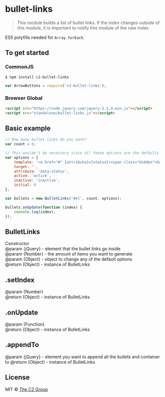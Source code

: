 bullet-links
============

> This module builds a list of bullet links. If the index changes outside of this module, it is important to notify this module of the new index.

ES5 polyfills needed for `Array.forEach`.


To get started
--------------

### CommonJS

```
$ npm install c2-bullet-links
```

```js
var ArrowButtons = require('c2-bullet-links');
```

### Browser Global

```html
<script src="https://code.jquery.com/jquery-2.1.4.min.js"></script>
<script src="standalone/bullet-links.js"></script>
```


Basic example
-------------

```js
// How many bullet links do you want?
var count = 6;

// This wouldn't be necessary since all these options are the defaults
var options = {
    template: '<a href="#" {attribute}={status}><span class="Hidden">Go to item {index}</span></a>',
    target: '',
    attribute: 'data-status',
    active: 'active',
    inactive: 'inactive',
    initial: 0
};

var bullets = new BulletLinks('#el', count, options);

bullets.onUpdate(function (index) {
    console.log(index); 
});
```


BulletLinks
------------
Constructor  
@param {jQuery} - element that the bullet links go inside  
@param {Number} - the amount of items you want to generate  
@param {Object} - object to change any of the default options  
@return {Object} - instance of BulletLinks  


.setIndex
---------
@param {Number}  
@return {Object} - instance of BulletLinks  


.onUpdate
---------
@param {Function}  
@return {Object} - instance of BulletLinks  


.appendTo
-------
@param {jQuery} - element you want to append all the bullets and container to
@return {Object} - instance of BulletLinks  


License
-------

MIT © [The C2 Group](https://c2experience.com)
